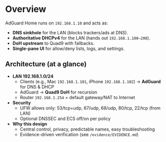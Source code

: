 # Overview

AdGuard Home runs on `192.168.1.10` and acts as:

- **DNS sinkhole** for the LAN (blocks trackers/ads at DNS).
- **Authoritative DHCPv4** for the LAN (hands out `192.168.1.100–200`).
- **DoH upstream** to Quad9 with fallbacks.
- **Single-pane UI** for allow/deny lists, logs, and settings.

## Architecture (at a glance)

- **LAN 192.168.1.0/24**
  - Clients (e.g., Mac `192.168.1.101`, iPhone `192.168.1.102`) → **AdGuard** for DNS & DHCP
  - AdGuard → **Quad9 DoH** for recursion
  - Router `192.168.1.254` = default gateway/NAT to Internet
- **Security**
  - UFW allows only: 53/tcp+udp, 67/udp, 68/udp, 80/tcp, 22/tcp (from LAN)
  - Optional DNSSEC and ECS off/on per policy
- **Why this design**
  - Central control, privacy, predictable names, easy troubleshooting
  - Evidence-driven verification (see `/evidence/EVIDENCE.md`)
